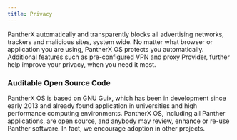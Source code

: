 ```yaml
---
title: Privacy
---
```


PantherX automatically and transparently blocks all advertising networks, trackers and malicious sites, system wide. No matter what browser or application you are using, PantherX OS protects you automatically. Additional features such as pre-configured VPN and proxy Provider, further help improve your privacy, when you need it most.

### Auditable Open Source Code

PantherX OS is based on GNU Guix, which has been in development since early 2013 and already found application in universities and high performance computing environments. PantherX OS, including all Panther applications, are open source, and anybody may review, enhance or re-use Panther software. In fact, we encourage adoption in other projects.